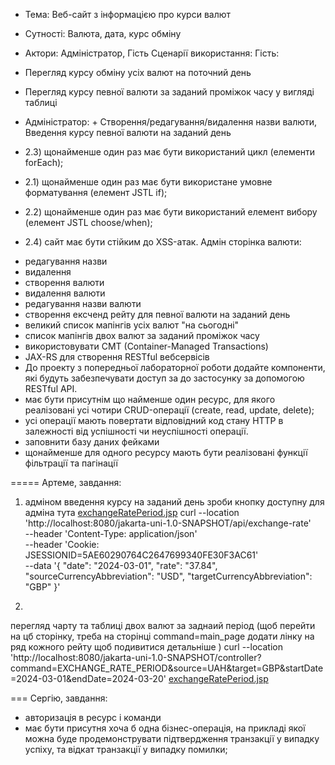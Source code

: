 + Тема: Веб-сайт з інформацією про курси валют
+ Сутності: Валюта, дата, курс обміну
+ Актори: Адміністратор, Гість
  Сценарії використання:
  Гість:
+ Перегляд курсу обміну усіх валют на поточний день
+ Перегляд курсу певної валюти за заданий проміжок часу у вигляді таблиці
+ Адміністратор: + Створення/редагування/видалення назви валюти, Введення курсу певної валюти на заданий день

+ 2.3) щонайменше один раз має бути використаний цикл (елементи forEach);
+ 2.1) щонайменше один раз має бути використане умовне форматування (елемент JSTL if);
+ 2.2) щонайменше один раз має бути використаний елемент вибору (елемент JSTL choose/when);
+ 2.4) сайт має бути стійким до XSS-атак.
Адмін сторінка валюти:
- редагування назви
- видалення
- створення валюти
- видалення валюти
- редагування назви валюти
- створення ексченд рейту для певної валюти на заданий день
- великий список мапінгів усіх валют "на сьогодні"
- список мапінгів двох валют за заданий проміжок часу
- використовувати CMT (Container-Managed Transactions)
- JAX-RS для створення RESTful вебсервісів
- До проекту з попередньої лабораторної роботи додайте компоненти, які будуть забезпечувати доступ за до застосунку за допомогою RESTful API.
- має бути присутнім що найменше один ресурс, для якого реалізовані усі чотири CRUD-операції (create, read, update, delete);
- усі операції мають повертати відповідний код стану HTTP в залежності від успішності чи неуспішності операції.
- заповнити базу даних фейками
- щонайменше для одного ресурсу мають бути реалізовані функції фільтрації та пагінації

=====
Артеме, завдання:

1. адміном введення курсу на заданий день
зроби кнопку доступну для адміна тута [exchangeRatePeriod.jsp](src%2Fmain%2Fwebapp%2FWEB-INF%2Fjsp%2FexchangeRatePeriod.jsp)
   curl --location 'http://localhost:8080/jakarta-uni-1.0-SNAPSHOT/api/exchange-rate' \
   --header 'Content-Type: application/json' \
   --header 'Cookie: JSESSIONID=5AE60290764C2647699340FE30F3AC61' \
   --data '{
   "date": "2024-03-01",
   "rate": "37.84",
   "sourceCurrencyAbbreviation": "USD",
   "targetCurrencyAbbreviation": "GBP"
   }'
   
2.
перегляд чарту та таблиці двох валют за заднаий період (щоб перейти на цб сторінку, треба на сторінці command=main_page додати лінку на ряд кожного рейту щоб подивитися детальніше )
curl --location 'http://localhost:8080/jakarta-uni-1.0-SNAPSHOT/controller?command=EXCHANGE_RATE_PERIOD&source=UAH&target=GBP&startDate=2024-03-01&endDate=2024-03-20'
[exchangeRatePeriod.jsp](src%2Fmain%2Fwebapp%2FWEB-INF%2Fjsp%2FexchangeRatePeriod.jsp)

===
Сергію, завдання:
- авторизація в ресурс і команди
- має бути присутня хоча б одна бізнес-операція, на прикладі якої можна буде продемонструвати підтвердження транзакції у випадку успіху, та відкат транзакції у випадку помилки;
